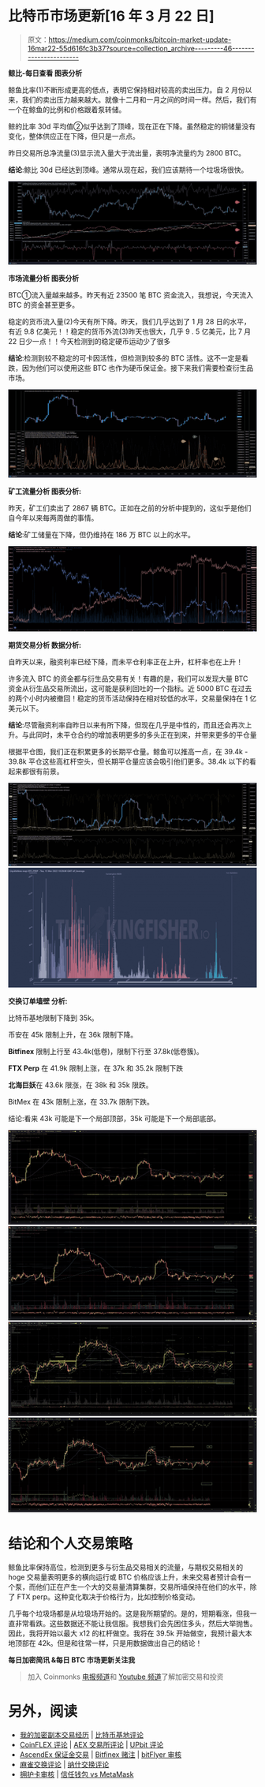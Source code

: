 # 比特币市场更新[16 年 3 月 22 日]

> 原文：<https://medium.com/coinmonks/bitcoin-market-update-16mar22-55d616fc3b37?source=collection_archive---------46----------------------->

**鲸比-每日查看
图表分析**

鲸鱼比率(1)不断形成更高的低点，表明它保持相对较高的卖出压力。自 2 月份以来，我们的卖出压力越来越大。就像十二月和一月之间的时间一样。然后，我们有一个在鲸鱼的比例和价格跟着泵转储。

鲸的比率 30d 平均值②似乎达到了顶峰，现在正在下降。虽然稳定的铜储量没有变化，整体供应正在下降，但只是一点点。

昨日交易所总净流量(3)显示流入量大于流出量，表明净流量约为 2800 BTC。

**结论**:鲸比 30d 已经达到顶峰。通常从现在起，我们应该期待一个垃圾场很快。

![](img/e965a79ba15f6b78084991d2f3758a1f.png)

**市场流量分析
图表分析**

BTC①流入量越来越多。昨天有近 23500 笔 BTC 资金流入，我想说，今天流入 BTC 的资金甚至更多。

稳定的货币流入量(2)今天有所下降。昨天，我们几乎达到了 1 月 28 日的水平，有近 9.8 亿美元！！稳定的货币外流(3)昨天也很大，几乎 9 . 5 亿美元，比 7 月 22 日少一点！！今天检测到的稳定硬币运动少了很多

**结论**:检测到较不稳定的可卡因活性，但检测到较多的 BTC 活性。这不一定是看跌，因为他们可以使用这些 BTC 也作为硬币保证金。接下来我们需要检查衍生品市场。

![](img/96f09907b9e7f0a60e2f9a86db9cea53.png)

**矿工流量分析
图表分析:**

昨天，矿工们卖出了 2867 辆 BTC。正如在之前的分析中提到的，这似乎是他们自今年以来每两周做的事情。

**结论**:矿工储量在下降，但仍维持在 186 万 BTC 以上的水平。

![](img/6c55cb77dee1c6bd91c13439ea601edc.png)

**期货交易分析
数据分析:**

自昨天以来，融资利率已经下降，而未平仓利率正在上升，杠杆率也在上升！

许多流入 BTC 的资金都与衍生品交易有关！有趣的是，我们可以发现大量 BTC 资金从衍生品交易所流出，这可能是获利回吐的一个指标。近 5000 BTC 在过去的两个小时内被撤回！稳定的货币活动保持在相对较低的水平，交易量保持在 1 亿美元以下。

**结论**:尽管融资利率自昨日以来有所下降，但现在几乎是中性的，而且还会再次上升。与此同时，未平仓合约的增加表明更多的多头正在到来，并带来更多的平仓量

根据平仓图，我们正在积累更多的长期平仓量。鲸鱼可以推高一点，在 39.4k - 39.8k 平仓这些高杠杆空头，但长期平仓量应该会吸引他们更多。38.4k 以下的看起来都很有前景。

![](img/7a38bfd92000a1836482d0dfe6fc675c.png)![](img/d36422d1a2ad8c9913b1670df12faf9c.png)

**交换订单墙壁
分析:**

比特币基地限制下降到 35k。

币安在 45k 限制上升，在 36k 限制下降。

**Bitfinex** 限制上行至 43.4k(低卷)，限制下行至 37.8k(低卷簇)。

**FTX Perp** 在 41.9k 限制上涨，在 37k 和 35.2k 限制下跌

**北海巨妖**在 43.6k 限涨，在 38k 和 35k 限跌。

BitMex 在 43k 限制上涨，在 33.7k 限制下跌。

结论:看来 43k 可能是下一个局部顶部，35k 可能是下一个局部底部。

![](img/03b3ab717a5123e177bb55f47c0e6f45.png)![](img/906fd3d39e2b0c385ee5fc16fafefea3.png)![](img/f42f44652da4ab6c464b88cc8d4ffa05.png)![](img/bc8050b8469c5cd2668240deef42a322.png)

# 结论和个人交易策略

鲸鱼比率保持高位，检测到更多与衍生品交易相关的流量，与期权交易相关的 hoge 交易量表明更多的横向运行或 BTC 价格应该上升，未来交易者预计会有一个泵，而他们正在产生一个大的交易量清算集群，交易所墙保持在他们的水平，除了 FTX perp。这种变化取决于价格行为，比如控制价格变动。

几乎每个垃圾场都是从垃圾场开始的。这是我所期望的。是的，短期看涨，但我一直非常看跌。这些数据还不能让我信服。我想我们会先困住多头，然后大举抛售。因此，我将开始以最大 x12 的杠杆做空。我将在 39.5k 开始做空，我预计最大本地顶部在 42k。但是和往常一样，只是用数据做出自己的结论！

**每日加密简讯
&每日 BTC 市场更新关注我**

> 加入 Coinmonks [电报频道](https://t.me/coincodecap)和 [Youtube 频道](https://www.youtube.com/c/coinmonks/videos)了解加密交易和投资

# 另外，阅读

*   [我的加密副本交易经历](/coinmonks/my-experience-with-crypto-copy-trading-d6feb2ce3ac5) | [比特币基地评论](/coinmonks/coinbase-review-6ef4e0f56064)
*   [CoinFLEX 评论](https://coincodecap.com/coinflex-review) | [AEX 交易所评论](https://coincodecap.com/aex-exchange-review) | [UPbit 评论](https://coincodecap.com/upbit-review)
*   [AscendEx 保证金交易](https://coincodecap.com/ascendex-margin-trading) | [Bitfinex 赌注](https://coincodecap.com/bitfinex-staking) | [bitFlyer 审核](https://coincodecap.com/bitflyer-review)
*   [麻雀交换评论](https://coincodecap.com/sparrow-exchange-review) | [纳什交换评论](https://coincodecap.com/nash-exchange-review)
*   [拥护卡审核](https://coincodecap.com/uphold-card-review) | [信任钱包 vs MetaMask](https://coincodecap.com/trust-wallet-vs-metamask)